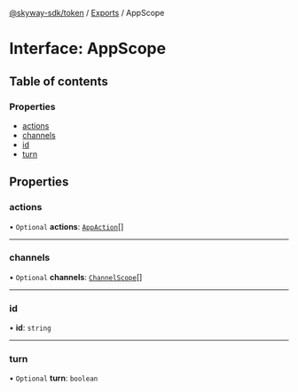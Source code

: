 [@skyway-sdk/token](../README.md) / [Exports](../modules.md) / AppScope

# Interface: AppScope

## Table of contents

### Properties

- [actions](AppScope.md#actions)
- [channels](AppScope.md#channels)
- [id](AppScope.md#id)
- [turn](AppScope.md#turn)

## Properties

### actions

• `Optional` **actions**: [`AppAction`](../modules.md#appaction)[]

___

### channels

• `Optional` **channels**: [`ChannelScope`](ChannelScope.md)[]

___

### id

• **id**: `string`

___

### turn

• `Optional` **turn**: `boolean`
